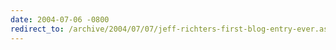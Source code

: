 ```yaml
---
date: 2004-07-06 -0800
redirect_to: /archive/2004/07/07/jeff-richters-first-blog-entry-ever.aspx/
---
```


